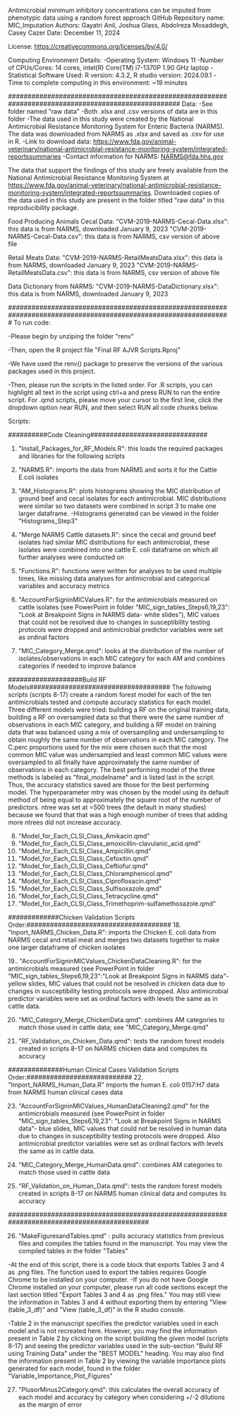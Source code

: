 Antimicrobial minimum inhibitory concentrations can be imputed from phenotypic data using a random forest approach
GitHub Repository name: MIC_Imputation
Authors: Gayatri Anil, Joshua Glass, Abdolreza Mosaddegh, Casey Cazer
Date: December 11, 2024

License: https://creativecommons.org/licenses/by/4.0/

Computing Environment Details:
-Operating System: Windows 11
-Number of CPUs/Cores: 14 cores, intel(R) Core(TM) i7-1370P   1.90 GHz laptop
-Statistical Software Used: R version: 4.3.2, R studio version: 2024.09.1
-Time to complete computing in this environment: ~19 minutes

####################################################################################################
Data:
-See folder named "raw data"
-Both .xlsx and .csv versions of data are in this folder
-The data used in this study were created by the National Antimicrobial Resistance Monitoring System for Enteric Bacteria (NARMS). The data was downloaded from NARMS as .xlsx and saved as .csv for use in R. 
-Link to download data: https://www.fda.gov/animal-veterinary/national-antimicrobial-resistance-monitoring-system/integrated-reportssummaries
-Contact information for NARMS: NARMS@fda.hhs.gov

The data that support the findings of this study are freely available from the National Antimicrobial Resistance Monitoring System at https://www.fda.gov/animal-veterinary/national-antimicrobial-resistance-monitoring-system/integrated-reportssummaries. Downloaded copies of the data used in this study are present in the folder titled "raw data" in this reproducibility package. 

Food Producing Animals Cecal Data:
"CVM-2019-NARMS-Cecal-Data.xlsx": this data is from NARMS, downloaded January 9, 2023
"CVM-2019-NARMS-Cecal-Data.csv": this data is from NARMS, csv version of above file

Retail Meats Data:
"CVM-2019-NARMS-RetailMeatsData.xlsx": this data is from NARMS, downloaded January 9, 2023
"CVM-2019-NARMS-RetailMeatsData.csv": this data is from NARMS, csv version of above file

Data Dictionary from NARMS:
"CVM-2019-NARMS-DataDictionary.xlsx": this data is from NARMS, downloaded January 9, 2023

#################################################################################################################
To run code: 

-Please begin by unziping the folder "renv"

-Then, open the R project file "Final RF AJVR Scripts.Rproj"

-We have used the renv() package to preserve the versions of the various packages used in this project. 

-Then, please run the scripts in the listed order. For .R scripts, you can highlight all text in the script using ctrl+a and press RUN to run the entire script. For .qmd scripts, please move your cursor to the first line, click the dropdown option near RUN, and then select RUN all code chunks below.

Scripts:

##########Code Cleaning##############################
1. "Install_Packages_for_RF_Models.R": this loads the required packages and libraries for the following scripts

2. "NARMS.R": imports the data from NARMS and sorts it for the Cattle E.coli isolates

3. "AM_Histograms.R": plots histograms showing the MIC distribution of ground beef and cecal isolates for each antimicrobial. MIC distributions were similar so two datasets were combined in script 3 to make one larger dataframe.
-Histograms generated can be viewed in the folder "Histograms_Step3"

4. "Merge NARMS Cattle datasets.R": since the cecal and ground beef isolates had similar MIC distributions for each antimicrobial, these isolates were combined into one cattle E. coli dataframe on which all further analyses were conducted on

5. "Functions.R": functions were written for analyses to be used multiple times, like missing data analyses for antimicrobial and categorical variables and accuracy metrics

6. "AccountForSigninMICValues.R": for the antimicrobials measured on cattle isolates (see PowerPoint in folder "MIC_sign_tables_Steps6,19,23": "Look at Breakpoint Signs in NARMS data- white slides"), MIC values that could not be resolved due to changes in susceptibility testing protocols were dropped and antimicrobial predictor variables were set as ordinal factors

7. "MIC_Category_Merge.qmd": looks at the distribution of the number of isolates/observations in each MIC category for each AM and combines categories if needed to improve balance


###################Build RF Models####################################
The following scripts (scripts 8-17) create a random forest model for each of the ten antimicrobials tested and compute accuracy statistics for each model. Three different models were tried: building a RF on the original training data, building a RF on oversampled data so that there were the same number of observations in each MIC category, and building a RF model on training data that was balanced using a mix of oversampling and undersampling to obtain roughly the same number of observations in each MIC category. The C.perc proportions used for the mix were chosen such that the most common MIC value was undersampled and least common MIC values were oversampled to all finally have approximately the same number of observations in each category. The best performing model of the three methods is labeled as "final_modelname" and is listed last in the script. Thus, the accuracy statistics saved are those for the best performing model. The hyperparameter mtry was chosen by the model using its default method of being equal to approximately the square root of the number of predictors. ntree was set at =500 trees (the default in many studies) because we found that that was a high enough number of trees that adding more ntrees did not increase accuracy.

8. "Model_for_Each_CLSI_Class_Amikacin.qmd"
9. "Model_for_Each_CLSI_Class_amoxicillin-clavulanic_acid.qmd"
10. "Model_for_Each_CLSI_Class_Ampicillin.qmd"
11. "Model_for_Each_CLSI_Class_Cefoxitin.qmd"
12. "Model_for_Each_CLSI_Class_Ceftiofur.qmd"
13. "Model_for_Each_CLSI_Class_Chloramphenicol.qmd"
14. "Model_for_Each_CLSI_Class_Ciprofloxacin.qmd"
15. "Model_for_Each_CLSI_Class_Sulfisoxazole.qmd"
16. "Model_for_Each_CLSI_Class_Tetracycline.qmd"
17. "Model_for_Each_CLSI_Class_Trimethoprim-sulfamethoxazole.qmd"


#############Chicken Validation Scripts Order:#####################################
18. "Inport_NARMS_Chicken_Data.R": imports the Chicken E. coli data from NARMS cecal and retail meat and merges two datasets together to make one larger dataframe of chicken isolates

19.. "AccountForSigninMICValues_ChickenDataCleaning.R": for the antimicrobials measured (see PowerPoint in folder "MIC_sign_tables_Steps6,19,23":"Look at Breakpoint Signs in NARMS data"- yellow slides, MIC values that could not be resolved in chicken data due to changes in susceptibility testing protocols were dropped. Also antimicrobial predictor variables were set as ordinal factors with levels the same as in cattle data.

20. "MIC_Category_Merge_ChickenData.qmd": combines AM categories to match those used in cattle data; see "MIC_Category_Merge.qmd"

21. "RF_Validation_on_Chicken_Data.qmd": tests the random forest models created in scripts 8-17 on NARMS chicken data and computes its accuracy


##############Human Clinical Cases Validation Scripts Order:###########################
22. "Import_NARMS_Human_Data.R" imports the human E. coli 0157:H7 data from NARMS human clinical cases data

23. "AccountForSigninMICValues_HumanDataCleaning2.qmd" for the antimicrobials measured (see PowerPoint in folder "MIC_sign_tables_Steps6,19,23": "Look at Breakpoint Signs in NARMS data"- blue slides, MIC values that could not be resolved in human data due to changes in susceptibility testing protocols were dropped. Also antimicrobial predictor variables were set as ordinal factors with levels the same as in cattle data. 

24. "MIC_Category_Merge_HumanData.qmd": combines AM categories to match those used in cattle data

25. "RF_Validation_on_Human_Data.qmd": tests the random forest models created in scripts 8-17 on NARMS human clinical data and computes its accuracy

############################################################################################

26. "MakeFiguresandTables.qmd" : pulls accuracy statistics from previous files and compiles the tables found in the manuscript. You may view the compiled tables in the folder "Tables"

-At the end of this script, there is a code block that exports Tables 3 and 4 as .png files. The function used to export the tables requires Google Chrome to be installed on your computer. 
-If you do not have Google Chrome installed on your computer, please run all code sections except the last section titled "Export Tables 3 and 4 as .png files." You may still view the information in Tables 3 and 4 without exporting them by entering "View (table_3_df)" and "View (table_3_df)" in the R studio console.

-Table 2 in the manuscript specifies the predictor variables used in each model and is not recreated here. However, you may find the information present in Table 2 by clicking on the script building the given model (scripts 8-17) and seeing the predictor variables used in the sub-section "Build RF using Training Data" under the "BEST MODEL" heading. You may also find the information present in Table 2 by viewing the variable importance plots generated for each model, found in the folder "Variable_Importance_Plot_Figures"

27. "PlusorMinus2Category.qmd": this calculates the overall accuracy of each model and accuracy by category when considering +/-2 dilutions as the margin of error
